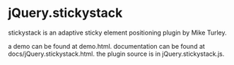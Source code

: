 jQuery.stickystack
==================

stickystack is an adaptive sticky element positioning plugin by Mike Turley.

a demo can be found at demo.html.
documentation can be found at docs/jQuery.stickystack.html.
the plugin source is in jQuery.stickystack.js.